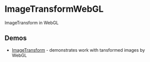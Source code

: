 ImageTransformWebGL
===================

ImageTransform in WebGL 

Demos
------
  * [ImageTransform](http://OriginalSin.github.io/ImageTransformWebGL/index.html) - demonstrates work with tansformed images by WebGL
